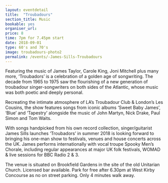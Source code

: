 ```yaml
---
layout: eventdetail
title:  "Troubadours"
section_title: Music
bookable: yes
organiser_url:
price: 8
time: 7pm for 7.45pm start
date: 2018-09-01
type: 60's and 70's
image: troubadours-photo2
permalink: /events/-James-Sills-Troubadours
---
```

Featuring the music of James Taylor, Carole King, Joni Mitchell plus many more, ‘Troubadors’ is a celebration of a golden age of songwriting. The decade from 1965 to 1975 saw the flourishing of a new generation of troubadour singer-songwriters on both sides of the Atlantic, whose music was both poetic and deeply personal.

Recreating the intimate atmosphere of LA’s Troubadour Club & London’s Les Cousins, the show features songs from iconic albums ‘Sweet Baby James’, ‘Blue’ and ‘Tapestry’ alongside the music of John Martyn, Nick Drake, Paul Simon and Tom Waits.

With songs handpicked from his own record collection, singer/guitarist James Sills launches ‘Troubadors’ in summer 2018 is looking forward to bringing his one-man show to festivals, venues and house concerts across the UK. James performs internationally with vocal troupe Spooky Men’s Chorale, including regular appearances at major UK folk festivals, WOMAD & live sessions for BBC Radio 2 & 3.

The venue is situated on Brookfield Gardens in the site of the old Unitarian Church. Licensed bar available. Park for free after 6.30pm at West Kirby Concourse as no on street parking. Only 4 minutes walk away.
